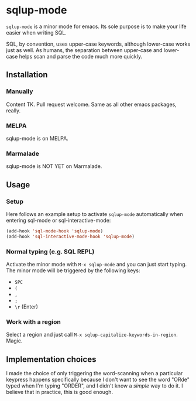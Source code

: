 # sqlup-mode

`sqlup-mode` is a minor mode for emacs. Its sole purpose is to make
your life easier when writing SQL.

SQL, by convention, uses upper-case keywords, although lower-case
works just as well. As humans, the separation between upper-case and
lower-case helps scan and parse the code much more quickly.

## Installation

### Manually

Content TK. Pull request welcome. Same as all other emacs packages,
really.

### MELPA

sqlup-mode is on MELPA.

### Marmalade

sqlup-mode is NOT YET on Marmalade.

## Usage

### Setup

Here follows an example setup to activate `sqlup-mode` automatically when entering sql-mode or sql-interactive-mode:

``` lisp
(add-hook 'sql-mode-hook 'sqlup-mode)
(add-hook 'sql-interactive-mode-hook 'sqlup-mode)
```

### Normal typing (e.g. SQL REPL)

Activate the minor mode with `M-x sqlup-mode` and you can just start
typing. The minor mode will be triggered by the following keys:
* `SPC`
* `(`
* `,`
* `;`
* `\r` (Enter)

### Work with a region

Select a region and just call `M-x sqlup-capitalize-keywords-in-region`.
Magic.


## Implementation choices

I made the choice of only triggering the word-scanning when a particular keypress happens specifically because I don't want to see the word "ORde" typed when I'm typing "ORDER", and I didn't know a *simple* way to do it. I believe that in practice, this is good enough.
